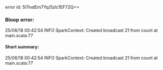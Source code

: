 error id: 5l7IvdEm7Yq/5zlc1EF72Q==
### Bloop error:

25/06/18 00:42:54 INFO SparkContext: Created broadcast 21 from count at main.scala:77
#### Short summary: 

25/06/18 00:42:54 INFO SparkContext: Created broadcast 21 from count at main.scala:77